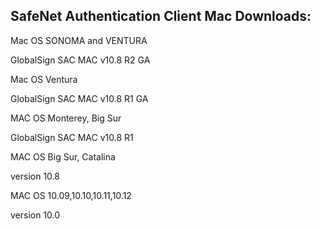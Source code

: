 <h2 style="margin-left:0px;"><strong>SafeNet Authentication Client Mac Downloads:</strong></h2>

Mac OS SONOMA and VENTURA

GlobalSign SAC MAC v10.8 R2 GA

 

Mac OS Ventura

GlobalSign SAC MAC v10.8 R1 GA

 

MAC OS Monterey, Big Sur

GlobalSign SAC MAC v10.8 R1

 

MAC OS Big Sur, Catalina

version 10.8



MAC OS 10.09,10.10,10.11,10.12

version 10.0

